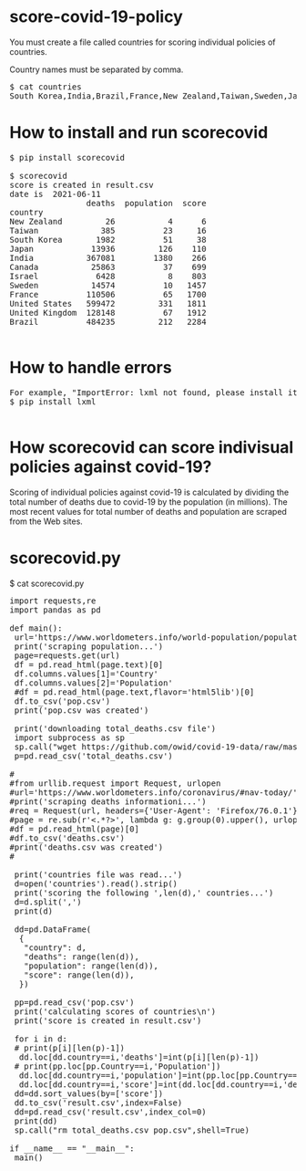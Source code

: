# score-covid-19-policy
You must create a file called countries for scoring individual policies of countries.

Country names must be separated by comma.
<pre>
$ cat countries
South Korea,India,Brazil,France,New Zealand,Taiwan,Sweden,Japan,United States,Canada,United Kingdom,Israel
</pre>

# How to install and run scorecovid
<pre>
$ pip install scorecovid

$ scorecovid
score is created in result.csv
date is  2021-06-11
                deaths  population  score
country
New Zealand         26           4      6
Taiwan             385          23     16
South Korea       1982          51     38
Japan            13936         126    110
India           367081        1380    266
Canada           25863          37    699
Israel            6428           8    803
Sweden           14574          10   1457
France          110506          65   1700
United States   599472         331   1811
United Kingdom  128148          67   1912
Brazil          484235         212   2284

</pre>

# How to handle errors
<pre>
For example, "ImportError: lxml not found, please install it"
$ pip install lxml

</pre>

# How scorecovid can score indivisual policies against covid-19?
Scoring of individual policies against covid-19 is calculated by dividing the total number of deaths due to covid-19 by the population (in millions).
The most recent values for total number of deaths and population are scraped from the Web sites.

# scorecovid.py
$ cat scorecovid.py
<pre>
import requests,re
import pandas as pd

def main():
 url='https://www.worldometers.info/world-population/population-by-country/'
 print('scraping population...')
 page=requests.get(url)
 df = pd.read_html(page.text)[0]
 df.columns.values[1]='Country'
 df.columns.values[2]='Population'
 #df = pd.read_html(page.text,flavor='html5lib')[0]
 df.to_csv('pop.csv')
 print('pop.csv was created')

 print('downloading total_deaths.csv file')
 import subprocess as sp
 sp.call("wget https://github.com/owid/covid-19-data/raw/master/public/data/jhu/total_deaths.csv",shell=True)
 p=pd.read_csv('total_deaths.csv')

#
#from urllib.request import Request, urlopen
#url='https://www.worldometers.info/coronavirus/#nav-today/'
#print('scraping deaths informationi...')
#req = Request(url, headers={'User-Agent': 'Firefox/76.0.1'})
#page = re.sub(r'<.*?>', lambda g: g.group(0).upper(), urlopen(req).read().decode('utf-8') )
#df = pd.read_html(page)[0]
#df.to_csv('deaths.csv')
#print('deaths.csv was created')
#

 print('countries file was read...')
 d=open('countries').read().strip()
 print('scoring the following ',len(d),' countries...')
 d=d.split(',')
 print(d)

 dd=pd.DataFrame(
  { 
   "country": d,
   "deaths": range(len(d)),
   "population": range(len(d)),
   "score": range(len(d)),
  })

 pp=pd.read_csv('pop.csv')
 print('calculating scores of countries\n')
 print('score is created in result.csv')

 for i in d:
 # print(p[i][len(p)-1])
  dd.loc[dd.country==i,'deaths']=int(p[i][len(p)-1])
 # print(pp.loc[pp.Country==i,'Population'])
  dd.loc[dd.country==i,'population']=int(pp.loc[pp.Country==i,'Population']/1000000)
  dd.loc[dd.country==i,'score']=int(dd.loc[dd.country==i,'deaths']/dd.loc[dd.country==i,'population'])
 dd=dd.sort_values(by=['score'])
 dd.to_csv('result.csv',index=False)
 dd=pd.read_csv('result.csv',index_col=0)
 print(dd)
 sp.call("rm total_deaths.csv pop.csv",shell=True)

if __name__ == "__main__":
 main()
</pre>
